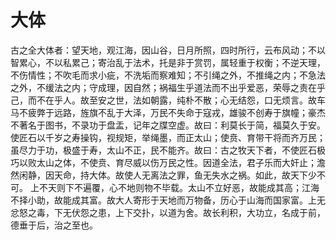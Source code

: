 # 大体
古之全大体者：望天地，观江海，因山谷，日月所照，四时所行，云布风动；不以智累心，不以私累己；寄治乱于法术，托是非于赏罚，属轻重于权衡；不逆天理，不伤情性；不吹毛而求小疵，不洗垢而察难知；不引绳之外，不推绳之内；不急法之外，不缓法之内；守成理，因自然；祸福生乎道法而不出乎爱恶，荣辱之责在乎己，而不在乎人。故至安之世，法如朝露，纯朴不散；心无结怨，口无烦言。故车马不疲弊于远路，旌旗不乱于大泽，万民不失命于寇戎，雄骏不创寿于旗幢；豪杰不著名于图书，不录功于盘盂，记年之牒空虚。故曰：利莫长于简，福莫久于安。使匠石以千岁之寿操钩，视规矩，举绳墨，而正太山；使贲、育带干将而齐万民；虽尽力于功，极盛于寿，太山不正，民不能齐。故曰：古之牧天下者，不使匠石极巧以败太山之体，不使贲、育尽威以伤万民之性。因道全法，君子乐而大奸止；澹然闲静，因天命，持大体。故使人无离法之罪，鱼无失水之祸。如此，故天下少不可。
上不天则下不遍覆，心不地则物不毕载。太山不立好恶，故能成其高；江海不择小助，故能成其富。故大人寄形于天地而万物备，历心于山海而国家富。上无忿怒之毒，下无伏怨之患，上下交扑，以道为舍。故长利积，大功立，名成于前，德垂于后，治之至也。
